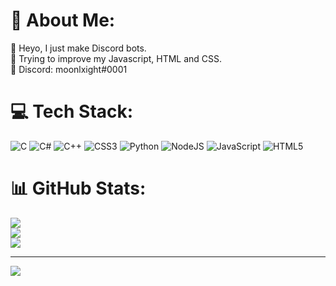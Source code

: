 # 💫 About Me:
👋 Heyo, I just make Discord bots.<br>📑 Trying to improve my Javascript, HTML and CSS.<br>💬 Discord: moonlxight#0001


# 💻 Tech Stack:
![C](https://img.shields.io/badge/c-%2300599C.svg?style=for-the-badge&logo=c&logoColor=white) ![C#](https://img.shields.io/badge/c%23-%23239120.svg?style=for-the-badge&logo=c-sharp&logoColor=white) ![C++](https://img.shields.io/badge/c++-%2300599C.svg?style=for-the-badge&logo=c%2B%2B&logoColor=white) ![CSS3](https://img.shields.io/badge/css3-%231572B6.svg?style=for-the-badge&logo=css3&logoColor=white) ![Python](https://img.shields.io/badge/python-3670A0?style=for-the-badge&logo=python&logoColor=ffdd54) ![NodeJS](https://img.shields.io/badge/node.js-6DA55F?style=for-the-badge&logo=node.js&logoColor=white) ![JavaScript](https://img.shields.io/badge/javascript-%23323330.svg?style=for-the-badge&logo=javascript&logoColor=%23F7DF1E) ![HTML5](https://img.shields.io/badge/html5-%23E34F26.svg?style=for-the-badge&logo=html5&logoColor=white)
# 📊 GitHub Stats:
![](https://github-readme-stats.vercel.app/api?username=moonlxight&theme=tokyonight&hide_border=false&include_all_commits=false&count_private=false)<br/>
![](https://github-readme-streak-stats.herokuapp.com/?user=moonlxight&theme=tokyonight&hide_border=false)<br/>
![](https://github-readme-stats.vercel.app/api/top-langs/?username=moonlxight&theme=tokyonight&hide_border=false&include_all_commits=false&count_private=false&layout=compact)

---
[![](https://visitcount.itsvg.in/api?id=moonlxight&icon=0&color=0)](https://visitcount.itsvg.in)

<!-- Proudly created with GPRM ( https://gprm.itsvg.in ) -->
